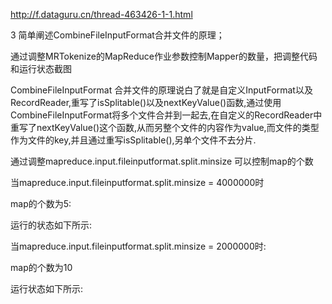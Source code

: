 http://f.dataguru.cn/thread-463426-1-1.html

3 简单阐述CombineFileInputFormat合并文件的原理；

   通过调整MRTokenize的MapReduce作业参数控制Mapper的数量，把调整代码和运行状态截图

CombineFileInputFormat 合并文件的原理说白了就是自定义InputFormat以及RecordReader,重写了isSplitable()以及nextKeyValue()函数,通过使用CombineFileInputFormat将多个文件合并到一起去,在自定义的RecordReader中重写了nextKeyValue()这个函数,从而另整个文件的内容作为value,而文件的类型作为文件的key,并且通过重写isSplitable(),另单个文件不去分片.

通过调整mapreduce.input.fileinputformat.split.minsize  可以控制map的个数

当mapreduce.input.fileinputformat.split.minsize = 4000000时

map的个数为5:

 

运行的状态如下所示:

 


当mapreduce.input.fileinputformat.split.minsize = 2000000时:

map的个数为10

 

运行状态如下所示:

 